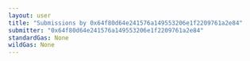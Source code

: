 ```yaml
---
layout: user
title: "Submissions by 0x64f80d64e241576a149553206e1f2209761a2e84"
submitter: "0x64f80d64e241576a149553206e1f2209761a2e84"
standardGas: None
wildGas: None
---
```

